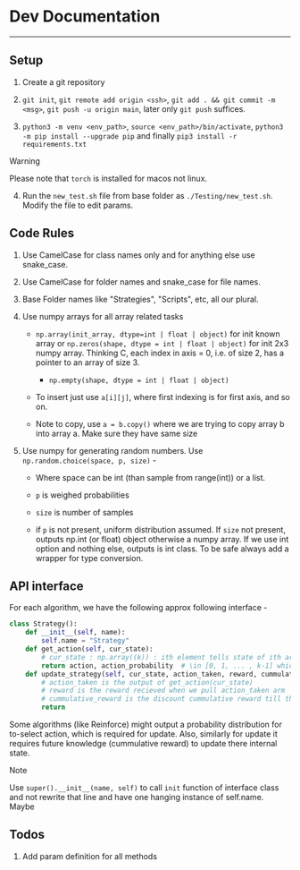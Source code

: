 # Dev Documentation

---

## Setup

1. Create a git repository

2. `git init`, `git remote add origin <ssh>`, `git add . && git commit -m <msg>`, `git push -u origin main`, later only `git push` suffices.

3. `python3 -m venv <env_path>`, `source <env_path>/bin/activate`, `python3 -m pip install --upgrade pip` and finally `pip3 install -r requirements.txt`

> [!WARNING]
> Please note that `torch` is installed for macos not linux.

4. Run the `new_test.sh` file from base folder as `./Testing/new_test.sh`. Modify the file to edit params.

## Code Rules

1. Use CamelCase for class names only and for anything else use snake_case.

2. Use CamelCase for folder names and snake_case for file names.

3. Base Folder names like "Strategies", "Scripts", etc, all our plural.

4. Use numpy arrays for all array related tasks

    - `np.array(init_array, dtype=int | float | object)` for init known array or `np.zeros(shape, dtype = int | float | object)` for init 2x3 numpy array. Thinking C, each index in axis = 0, i.e. of size 2, has a pointer to an array of size 3.

        - `np.empty(shape, dtype = int | float | object)`

    - To insert just use `a[i][j]`, where first indexing is for first axis, and so on.

    - Note to copy, use `a = b.copy()` where we are trying to copy array b into array a. Make sure they have same size

5. Use numpy for generating random numbers. Use `np.random.choice(space, p, size)` -

    - Where space can be int (than sample from range(int)) or a list. 

    - `p` is weighed probabilities

    - `size` is number of samples

    - if `p` is not present, uniform distribution assumed. If `size` not present, outputs np.int (or float) object otherwise a numpy array. If we use int option and nothing else, outputs is int class. To be safe always add a wrapper for type conversion.

## API interface

For each algorithm, we have the following approx following interface -

```python
class Strategy():
    def __init__(self, name):
        self.name = "Strategy"
    def get_action(self, cur_state):
        # cur_state : np.array((k)) : ith element tells state of ith arm
        return action, action_probability  # \in [0, 1, ... , k-1] which arm to select
    def update_strategy(self, cur_state, action_taken, reward, cummulative_reward=None):
        # action_taken is the output of get_action(cur_state)
        # reward is the reward recieved when we pull action_taken arm
        # cummulative_reward is the discount cummulative reward till the end of episode
        return
```

Some algorithms (like Reinforce) might output a probability distribution for to-select action, which is required for update. Also, similarly for update it requires future knowledge (cummulative reward) to update there internal state.

> [!Note]
> Use `super().__init__(name, self)` to call `init` function of interface class and not rewrite that line and have one hanging instance of self.name. Maybe

## Todos

1. Add param definition for all methods